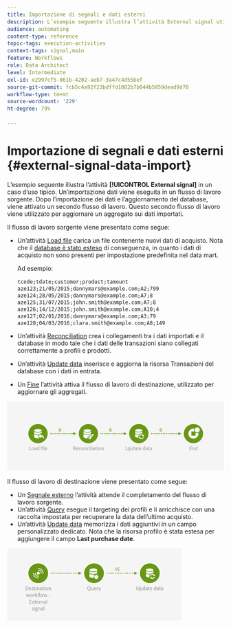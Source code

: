 ```yaml
---
title: Importazione di segnali e dati esterni
description: L’esempio seguente illustra l’attività External signal utilizzata con l’importazione dei dati.
audience: automating
content-type: reference
topic-tags: execution-activities
context-tags: signal,main
feature: Workflows
role: Data Architect
level: Intermediate
exl-id: e2997cf5-861b-4202-aeb7-3a47c4d55bef
source-git-commit: fcb5c4a92f23bdffd1082b7b044b5859dead9d70
workflow-type: tm+mt
source-wordcount: '229'
ht-degree: 79%

---
```


# Importazione di segnali e dati esterni {#external-signal-data-import}

L’esempio seguente illustra l’attività **[!UICONTROL External signal]** in un caso d’uso tipico. Un’importazione dati viene eseguita in un flusso di lavoro sorgente. Dopo l’importazione dei dati e l’aggiornamento del database, viene attivato un secondo flusso di lavoro. Questo secondo flusso di lavoro viene utilizzato per aggiornare un aggregato sui dati importati.

Il flusso di lavoro sorgente viene presentato come segue:

* Un’attività [Load file](../../automating/using/load-file.md) carica un file contenente nuovi dati di acquisto. Nota che il [database è stato esteso](../../developing/using/data-model-concepts.md) di conseguenza, in quanto i dati di acquisto non sono presenti per impostazione predefinita nel data mart.

  Ad esempio:

  ```
  tcode;tdate;customer;product;tamount
  aze123;21/05/2015;dannymars@example.com;A2;799
  aze124;28/05/2015;dannymars@example.com;A7;8
  aze125;31/07/2015;john.smith@example.com;A7;8
  aze126;14/12/2015;john.smith@example.com;A10;4
  aze127;02/01/2016;dannymars@example.com;A3;79
  aze128;04/03/2016;clara.smith@example.com;A8;149
  ```

* Un’attività [Reconciliation](../../automating/using/reconciliation.md) crea i collegamenti tra i dati importati e il database in modo tale che i dati delle transazioni siano collegati correttamente a profili e prodotti.
* Un’attività [Update data](../../automating/using/update-data.md) inserisce e aggiorna la risorsa Transazioni del database con i dati in entrata.
* Un [Fine](../../automating/using/start-and-end.md) l’attività attiva il flusso di lavoro di destinazione, utilizzato per aggiornare gli aggregati.

![](assets/signal_example_source1.png)

Il flusso di lavoro di destinazione viene presentato come segue:

* Un [Segnale esterno](../../automating/using/external-signal.md) l’attività attende il completamento del flusso di lavoro sorgente.
* Un’attività [Query](../../automating/using/query.md#enriching-data) esegue il targeting dei profili e li arricchisce con una raccolta impostata per recuperare la data dell’ultimo acquisto.
* Un’attività [Update data](../../automating/using/update-data.md) memorizza i dati aggiuntivi in un campo personalizzato dedicato. Nota che la risorsa profilo è stata estesa per aggiungere il campo **Last purchase date**.

![](assets/signal_example_source2.png)
